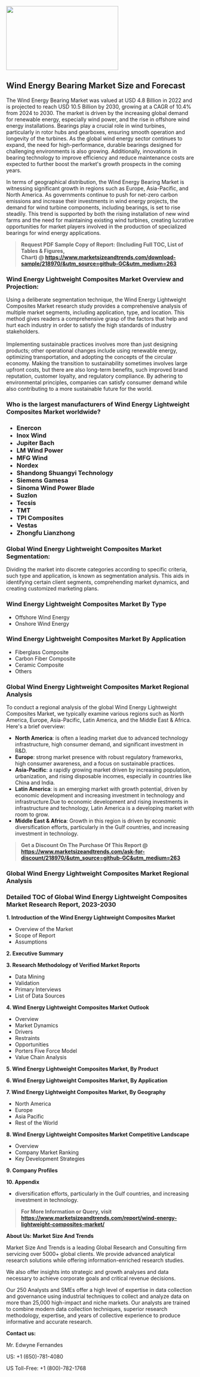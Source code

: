 <p><img class="alignnone size-medium wp-image-20088" src="https://ffe5etoiles.com/wp-content/uploads/2024/12/MST1-300x171.png" alt="" width="300" height="171" /></p><h2>Wind Energy Bearing Market Size and Forecast</h2><p>The Wind Energy Bearing Market was valued at USD 4.8 Billion in 2022 and is projected to reach USD 10.5 Billion by 2030, growing at a CAGR of 10.4% from 2024 to 2030. The market is driven by the increasing global demand for renewable energy, especially wind power, and the rise in offshore wind energy installations. Bearings play a crucial role in wind turbines, particularly in rotor hubs and gearboxes, ensuring smooth operation and longevity of the turbines. As the global wind energy sector continues to expand, the need for high-performance, durable bearings designed for challenging environments is also growing. Additionally, innovations in bearing technology to improve efficiency and reduce maintenance costs are expected to further boost the market's growth prospects in the coming years.</p><p>In terms of geographical distribution, the Wind Energy Bearing Market is witnessing significant growth in regions such as Europe, Asia-Pacific, and North America. As governments continue to push for net-zero carbon emissions and increase their investments in wind energy projects, the demand for wind turbine components, including bearings, is set to rise steadily. This trend is supported by both the rising installation of new wind farms and the need for maintaining existing wind turbines, creating lucrative opportunities for market players involved in the production of specialized bearings for wind energy applications.</p></p><blockquote id="" class=""><strong>Request PDF Sample Copy of Report: (Including Full TOC, List of Tables &amp; Figures, Chart)&nbsp;@&nbsp;<strong><a href="https://www.marketsizeandtrends.com/download-sample/218970/&utm_source=github-GC&utm_medium=263" target="_blank">https://www.marketsizeandtrends.com/download-sample/218970/&utm_source=github-GC&utm_medium=263</a></strong></strong></blockquote><h3 id="" class="">Wind Energy Lightweight Composites Market&nbsp;Overview and Projection:</h3><p id="" class="">Using a deliberate segmentation technique, the Wind Energy Lightweight Composites Market research study provides a comprehensive analysis of multiple market segments, including application, type, and location. This method gives readers a comprehensive grasp of the factors that help and hurt each industry in order to satisfy the high standards of industry stakeholders. <br /> <br />Implementing sustainable practices involves more than just designing products; other operational changes include using renewable energy, optimizing transportation, and adopting the concepts of the circular economy. Making the transition to sustainability sometimes involves large upfront costs, but there are also long-term benefits, such improved brand reputation, customer loyalty, and regulatory compliance. By adhering to environmental principles, companies can satisfy consumer demand while also contributing to a more sustainable future for the world.</p><h3 id="" class="">Who is the largest manufacturers of&nbsp;Wind Energy Lightweight Composites Market worldwide?</h3><h3 class=""><p><ul><li>Enercon </li><li> Inox Wind </li><li> Jupiter Bach </li><li> LM Wind Power </li><li> MFG Wind </li><li> Nordex </li><li> Shandong Shuangyi Technology </li><li> Siemens Gamesa </li><li> Sinoma Wind Power Blade </li><li> Suzlon </li><li> Tecsis </li><li> TMT </li><li> TPI Composites </li><li> Vestas </li><li> Zhongfu Lianzhong</li></ul></p></h3><h3 id="" class="">Global&nbsp;Wind Energy Lightweight Composites Market Segmentation:</h3><p id="" class="">Dividing the market into discrete categories according to specific criteria, such type and application, is known as segmentation analysis. This aids in identifying certain client segments, comprehending market dynamics, and creating customized marketing plans.</p><h3 id="" class="">Wind Energy Lightweight Composites Market&nbsp;By Type</h3><p><p><ul><li>Offshore Wind Energy</li><li> Onshore Wind Energy</p></li></ul></p></p><h3 id="" class="">Wind Energy Lightweight Composites Market&nbsp;By Application</h3><p class=""><p><ul><li>Fiberglass Composite</li><li> Carbon Fiber Composite</li><li> Ceramic Composite</li><li> Others</li></ul></p></p><h3 id="" class="">Global Wind Energy Lightweight Composites Market Regional Analysis</h3><p id="" class="">To conduct a regional analysis of the global Wind Energy Lightweight Composites Market, we typically examine various regions such as North America, Europe, Asia-Pacific, Latin America, and the Middle East &amp; Africa. Here's a brief overview:</p><ul><li><strong>North America</strong>: is often a leading market due to advanced technology infrastructure, high consumer demand, and significant investment in R&amp;D.</li><li><strong>Europe</strong>: strong market presence with robust regulatory frameworks, high consumer awareness, and a focus on sustainable practices.</li><li><strong>Asia-Pacific</strong>: a rapidly growing market driven by increasing population, urbanization, and rising disposable incomes, especially in countries like China and India.</li><li><strong>Latin America</strong>: is an emerging market with growth potential, driven by economic development and increasing investment in technology and infrastructure.Due to economic development and rising investments in infrastructure and technology, Latin America is a developing market with room to grow.</li><li><strong>Middle East &amp; Africa</strong>: Growth in this region is driven by economic diversification efforts, particularly in the Gulf countries, and increasing investment in technology.</li></ul><blockquote id="" class=""><strong>Get a Discount On The Purchase Of This Report @ <strong><a href="https://www.marketsizeandtrends.com/ask-for-discount/218970/&utm_source=github-GC&utm_medium=263" target="_blank">https://www.marketsizeandtrends.com/ask-for-discount/218970/&utm_source=github-GC&utm_medium=263</a></strong></strong></blockquote><h3 id="" class="">Global Wind Energy Lightweight Composites Market Regional Analysis</h3><h3 id="" class="">Detailed TOC of Global Wind Energy Lightweight Composites Market Research Report, 2023-2030</h3><p id="" class=""><strong>1. Introduction of the Wind Energy Lightweight Composites Market</strong></p><ul><li>Overview of the Market</li><li>Scope of Report</li><li>Assumptions</li></ul><p id="" class=""><strong>2. Executive Summary</strong></p><p id="" class=""><strong>3. Research Methodology of Verified Market Reports</strong></p><ul><li>Data Mining</li><li>Validation</li><li>Primary Interviews</li><li>List of Data Sources</li></ul><p id="" class=""><strong>4. Wind Energy Lightweight Composites Market Outlook</strong></p><ul><li>Overview</li><li>Market Dynamics</li><li>Drivers</li><li>Restraints</li><li>Opportunities</li><li>Porters Five Force Model</li><li>Value Chain Analysis</li></ul><p id="" class=""><strong>5. Wind Energy Lightweight Composites Market, By Product</strong></p><p id="" class=""><strong>6. Wind Energy Lightweight Composites Market, By Application</strong></p><p id="" class=""><strong>7. Wind Energy Lightweight Composites Market, By Geography</strong></p><ul><li>North America</li><li>Europe</li><li>Asia Pacific</li><li>Rest of the World</li></ul><p id="" class=""><strong>8. Wind Energy Lightweight Composites Market Competitive Landscape</strong></p><ul><li>Overview</li><li>Company Market Ranking</li><li>Key Development Strategies</li></ul><p id="" class=""><strong>9. Company Profiles</strong></p><p id="" class=""><strong>10. Appendix</strong></p><ul><li>diversification efforts, particularly in the Gulf countries, and increasing investment in technology.</li></ul><blockquote id="" class=""><strong>For More Information or Query, visit <strong><strong><a href="https://www.marketsizeandtrends.com/report/wind-energy-lightweight-composites-market/" target="_blank">https://www.marketsizeandtrends.com/report/wind-energy-lightweight-composites-market/</a></strong></strong></strong></blockquote><p id="" class=""><strong>About Us: Market Size And Trends</strong></p><p id="" class="">Market Size And Trends is a leading Global Research and Consulting firm servicing over 5000+ global clients. We provide advanced analytical research solutions while offering information-enriched research studies.</p><p id="" class="">We also offer insights into strategic and growth analyses and data necessary to achieve corporate goals and critical revenue decisions.</p><p id="" class="">Our 250 Analysts and SMEs offer a high level of expertise in data collection and governance using industrial techniques to collect and analyze data on more than 25,000 high-impact and niche markets. Our analysts are trained to combine modern data collection techniques, superior research methodology, expertise, and years of collective experience to produce informative and accurate research.</p><p id="" class=""><strong>Contact us:</strong></p><p id="" class="">Mr. Edwyne Fernandes</p><p id="" class="">US: +1 (650)-781-4080</p><p id="" class="">US Toll-Free: +1 (800)-782-1768</p>
